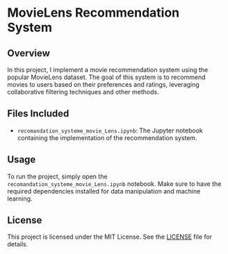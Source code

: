 
# MovieLens Recommendation System

## Overview

In this project, I implement a movie recommendation system using the popular MovieLens dataset. The goal of this system is to recommend movies to users based on their preferences and ratings, leveraging collaborative filtering techniques and other methods.

## Files Included

- `recomandation_systeme_movie_Lens.ipynb`: The Jupyter notebook containing the implementation of the recommendation system.


## Usage

To run the project, simply open the `recomandation_systeme_movie_Lens.ipynb` notebook. Make sure to have the required dependencies installed for data manipulation and machine learning.

## License

This project is licensed under the MIT License. See the [LICENSE](./LICENSE) file for details.
